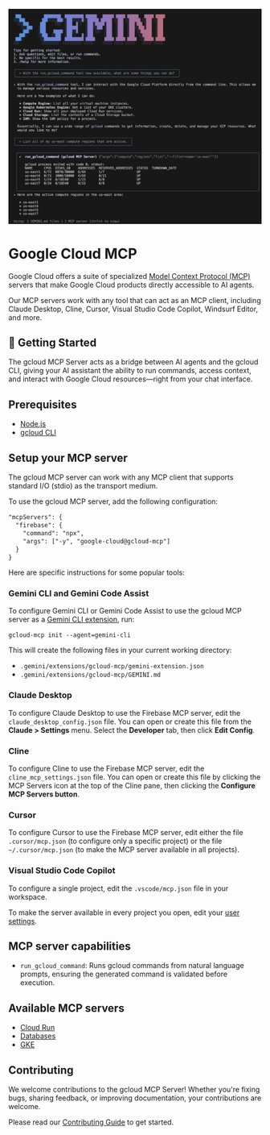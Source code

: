 ![Gemini CLI gcloud-mcp Screenshot](./doc/assets/gemini-gcloud-mcp-screenshot.png)

# Google Cloud MCP

Google Cloud offers a suite of specialized
[Model Context Protocol (MCP)](https://modelcontextprotocol.io/introduction)
servers that make Google Cloud products directly accessible to AI agents.

Our MCP servers work with any tool that can act as an MCP client, including
Claude Desktop, Cline, Cursor, Visual Studio Code Copilot, Windsurf Editor, and
more.

## 🚀 Getting Started

The gcloud MCP Server acts as a bridge between AI agents and the gcloud CLI,
giving your AI assistant the ability to run commands, access context, and
interact with Google Cloud resources—right from your chat interface.

## Prerequisites

- [Node.js](https://nodejs.org)
- [gcloud CLI](https://cloud.google.com/sdk/docs/install)

## Setup your MCP server

The gcloud MCP server can work with any MCP client that supports standard I/O
(stdio) as the transport medium.

To use the gcloud MCP server, add the following configuration:

```
"mcpServers": {
  "firebase": {
    "command": "npx",
    "args": ["-y", "google-cloud@gcloud-mcp"]
  }
}
```

Here are specific instructions for some popular tools:

### Gemini CLI and Gemini Code Assist

To configure Gemini CLI or Gemini Code Assist to use the gcloud MCP server as a
[Gemini CLI extension](https://github.com/google-gemini/gemini-cli/blob/main/docs/extension.md), run:

```
gcloud-mcp init --agent=gemini-cli
```

This will create the following files in your current working directory:

- `.gemini/extensions/gcloud-mcp/gemini-extension.json`
- `.gemini/extensions/gcloud-mcp/GEMINI.md`

### Claude Desktop

To configure Claude Desktop to use the Firebase MCP server, edit the
`claude_desktop_config.json` file. You can open or create this file from the
**Claude > Settings** menu. Select the **Developer** tab, then click **Edit Config**.

### Cline

To configure Cline to use the Firebase MCP server, edit the
`cline_mcp_settings.json` file. You can open or create this file by clicking the
MCP Servers icon at the top of the Cline pane, then clicking the **Configure MCP
Servers button**.

### Cursor

To configure Cursor to use the Firebase MCP server, edit either the file
`.cursor/mcp.json` (to configure only a specific project) or the file
`~/.cursor/mcp.json` (to make the MCP server available in all projects).

### Visual Studio Code Copilot

To configure a single project, edit the `.vscode/mcp.json` file in your
workspace.

To make the server available in every project you open, edit your
[user settings](https://code.visualstudio.com/docs/getstarted/personalize-vscode).

## MCP server capabilities

- `run_gcloud_command`: Runs gcloud commands from natural language prompts,
  ensuring the generated command is validated before execution.

## Available MCP servers

- [Cloud Run](https://github.com/GoogleCloudPlatform/cloud-run-mcp)
- [Databases](https://github.com/googleapis/genai-toolbox)
- [GKE](https://github.com/GoogleCloudPlatform/gke-mcp)

## Contributing

We welcome contributions to the gcloud MCP Server! Whether you're fixing bugs,
sharing feedback, or improving documentation, your contributions are
welcome.

Please read our
[Contributing Guide](https://github.com/googleapis/gcloud-mcp/blob/main/CONTRIBUTING.md)
to get started.
